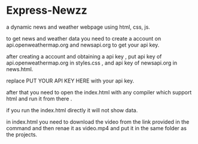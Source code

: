 # Express-Newzz
a dynamic news and weather webpage using html, css, js.

to get news and weather data you need to create a account on api.openweathermap.org and newsapi.org to get your api key.

after creating a account and obtaining a api key , put api key of api.openweathermap.org in styles.css , and api key of newsapi.org in news.html.

replace PUT YOUR API KEY HERE with your api key.

after that you need to open the index.html with any compiler which support html and run it from there .

if you run the index.html directly it will not show data.

in index.html you need to download the video from the link provided in the command and then renae it as video.mp4 and put it in the same folder as the projects.
